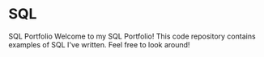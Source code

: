 # SQL
SQL Portfolio
Welcome to my SQL Portfolio! This code repository contains examples of SQL I've written. Feel free to look around!

